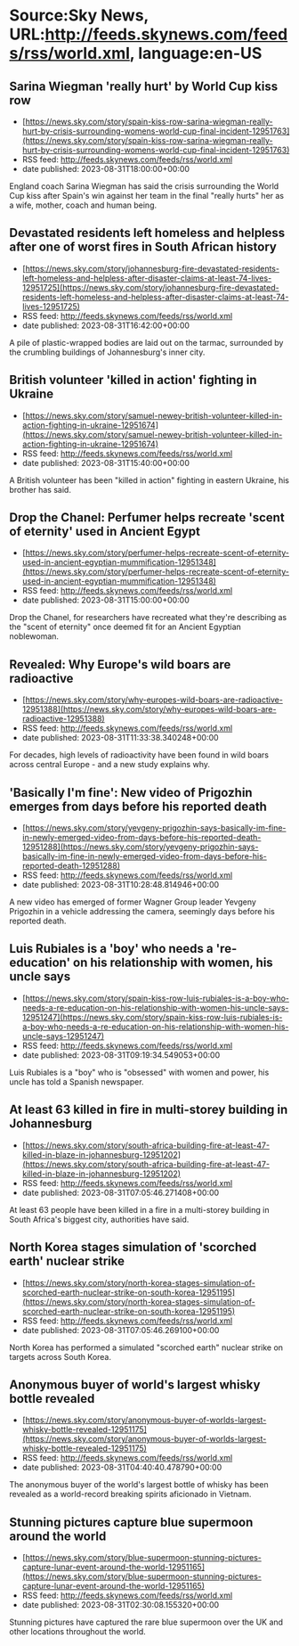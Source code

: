 # Source:Sky News, URL:http://feeds.skynews.com/feeds/rss/world.xml, language:en-US

## Sarina Wiegman 'really hurt' by World Cup kiss row
 - [https://news.sky.com/story/spain-kiss-row-sarina-wiegman-really-hurt-by-crisis-surrounding-womens-world-cup-final-incident-12951763](https://news.sky.com/story/spain-kiss-row-sarina-wiegman-really-hurt-by-crisis-surrounding-womens-world-cup-final-incident-12951763)
 - RSS feed: http://feeds.skynews.com/feeds/rss/world.xml
 - date published: 2023-08-31T18:00:00+00:00

England coach Sarina Wiegman has said the crisis surrounding the World Cup kiss after Spain's win against her team in the final "really hurts" her as a wife, mother, coach and human being.

## Devastated residents left homeless and helpless after one of worst fires in South African history
 - [https://news.sky.com/story/johannesburg-fire-devastated-residents-left-homeless-and-helpless-after-disaster-claims-at-least-74-lives-12951725](https://news.sky.com/story/johannesburg-fire-devastated-residents-left-homeless-and-helpless-after-disaster-claims-at-least-74-lives-12951725)
 - RSS feed: http://feeds.skynews.com/feeds/rss/world.xml
 - date published: 2023-08-31T16:42:00+00:00

A pile of plastic-wrapped bodies are laid out on the tarmac, surrounded by the crumbling buildings of Johannesburg's inner city.

## British volunteer 'killed in action' fighting in Ukraine
 - [https://news.sky.com/story/samuel-newey-british-volunteer-killed-in-action-fighting-in-ukraine-12951674](https://news.sky.com/story/samuel-newey-british-volunteer-killed-in-action-fighting-in-ukraine-12951674)
 - RSS feed: http://feeds.skynews.com/feeds/rss/world.xml
 - date published: 2023-08-31T15:40:00+00:00

A British volunteer has been "killed in action" fighting in eastern Ukraine, his brother has said.

## Drop the Chanel: Perfumer helps recreate 'scent of eternity' used in Ancient Egypt
 - [https://news.sky.com/story/perfumer-helps-recreate-scent-of-eternity-used-in-ancient-egyptian-mummification-12951348](https://news.sky.com/story/perfumer-helps-recreate-scent-of-eternity-used-in-ancient-egyptian-mummification-12951348)
 - RSS feed: http://feeds.skynews.com/feeds/rss/world.xml
 - date published: 2023-08-31T15:00:00+00:00

Drop the Chanel, for researchers have recreated what they're describing as the "scent of eternity" once deemed fit for an Ancient Egyptian noblewoman.

## Revealed: Why Europe's wild boars are radioactive
 - [https://news.sky.com/story/why-europes-wild-boars-are-radioactive-12951388](https://news.sky.com/story/why-europes-wild-boars-are-radioactive-12951388)
 - RSS feed: http://feeds.skynews.com/feeds/rss/world.xml
 - date published: 2023-08-31T11:33:38.340248+00:00

For decades, high levels of radioactivity have been found in wild boars across central Europe - and a new study explains why.

## 'Basically I'm fine': New video of Prigozhin emerges from days before his reported death
 - [https://news.sky.com/story/yevgeny-prigozhin-says-basically-im-fine-in-newly-emerged-video-from-days-before-his-reported-death-12951288](https://news.sky.com/story/yevgeny-prigozhin-says-basically-im-fine-in-newly-emerged-video-from-days-before-his-reported-death-12951288)
 - RSS feed: http://feeds.skynews.com/feeds/rss/world.xml
 - date published: 2023-08-31T10:28:48.814946+00:00

A new video has emerged of former Wagner Group leader Yevgeny Prigozhin in a vehicle addressing the camera, seemingly days before his reported death.

## Luis Rubiales is a 'boy' who needs a 're-education' on his relationship with women, his uncle says
 - [https://news.sky.com/story/spain-kiss-row-luis-rubiales-is-a-boy-who-needs-a-re-education-on-his-relationship-with-women-his-uncle-says-12951247](https://news.sky.com/story/spain-kiss-row-luis-rubiales-is-a-boy-who-needs-a-re-education-on-his-relationship-with-women-his-uncle-says-12951247)
 - RSS feed: http://feeds.skynews.com/feeds/rss/world.xml
 - date published: 2023-08-31T09:19:34.549053+00:00

Luis Rubiales is a "boy" who is "obsessed" with women and power, his uncle has told a Spanish newspaper.

## At least 63 killed in fire in multi-storey building in Johannesburg
 - [https://news.sky.com/story/south-africa-building-fire-at-least-47-killed-in-blaze-in-johannesburg-12951202](https://news.sky.com/story/south-africa-building-fire-at-least-47-killed-in-blaze-in-johannesburg-12951202)
 - RSS feed: http://feeds.skynews.com/feeds/rss/world.xml
 - date published: 2023-08-31T07:05:46.271408+00:00

At least 63 people have been killed in a fire in a multi-storey building in South Africa's biggest city, authorities have said.

## North Korea stages simulation of 'scorched earth' nuclear strike
 - [https://news.sky.com/story/north-korea-stages-simulation-of-scorched-earth-nuclear-strike-on-south-korea-12951195](https://news.sky.com/story/north-korea-stages-simulation-of-scorched-earth-nuclear-strike-on-south-korea-12951195)
 - RSS feed: http://feeds.skynews.com/feeds/rss/world.xml
 - date published: 2023-08-31T07:05:46.269100+00:00

North Korea has performed a simulated "scorched earth" nuclear strike on targets across South Korea.

## Anonymous buyer of world's largest whisky bottle revealed
 - [https://news.sky.com/story/anonymous-buyer-of-worlds-largest-whisky-bottle-revealed-12951175](https://news.sky.com/story/anonymous-buyer-of-worlds-largest-whisky-bottle-revealed-12951175)
 - RSS feed: http://feeds.skynews.com/feeds/rss/world.xml
 - date published: 2023-08-31T04:40:40.478790+00:00

The anonymous buyer of the world's largest bottle of whisky has been revealed as a world-record breaking spirits aficionado in Vietnam.

## Stunning pictures capture blue supermoon around the world
 - [https://news.sky.com/story/blue-supermoon-stunning-pictures-capture-lunar-event-around-the-world-12951165](https://news.sky.com/story/blue-supermoon-stunning-pictures-capture-lunar-event-around-the-world-12951165)
 - RSS feed: http://feeds.skynews.com/feeds/rss/world.xml
 - date published: 2023-08-31T02:30:08.155320+00:00

Stunning pictures have captured the rare blue supermoon over the UK and other locations throughout the world.

